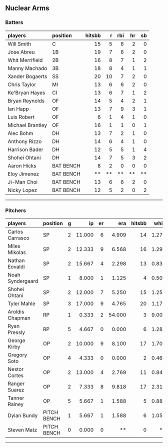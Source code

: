 ## Nuclear Arms

### Batters

 
|players          |position  | hitsbb|  r| rbi| hr| sb| 
|:----------------|:---------|------:|--:|---:|--:|--:| 
|Will Smith       |C         |     15|  5|   6|  2|  0| 
|Jose Abreu       |1B        |     19|  7|   6|  2|  0| 
|Whit Merrifield  |2B        |     16|  8|   7|  1|  2| 
|Manny Machado    |3B        |     18|  8|   4|  1|  1| 
|Xander Bogaerts  |SS        |     20| 10|   7|  2|  0| 
|Chris Taylor     |MI        |     13|  6|   6|  2|  0| 
|Ke'Bryan Hayes   |CI        |     13|  6|   7|  1|  2| 
|Bryan Reynolds   |OF        |     14|  5|   4|  2|  1| 
|Ian Happ         |OF        |     13|  7|   9|  3|  1| 
|Luis Robert      |OF        |      6|  1|   4|  1|  0| 
|Michael Brantley |OF        |     16|  1|   1|  0|  1| 
|Alec Bohm        |DH        |     13|  7|   2|  1|  0| 
|Anthony Rizzo    |DH        |     14|  6|   4|  1|  0| 
|Harrison Bader   |DH        |     12|  5|   5|  1|  4| 
|Shohei Ohtani    |DH        |     14|  7|   5|  3|  2| 
|Aaron Hicks      |BAT BENCH |      8|  2|   0|  0|  0| 
|Eloy Jimenez     |BAT BENCH |     **| **|  **| **| **| 
|Ji-Man Choi      |BAT BENCH |     13|  6|   6|  2|  0| 
|Nicky Lopez      |BAT BENCH |     12|  5|   2|  0|  2| 

* * *

### Pitchers

 
|players          |position    |  g|     ip| er|    era| hitsbb|  whip| so|  w| sv| 
|:----------------|:-----------|--:|------:|--:|------:|------:|-----:|--:|--:|--:| 
|Carlos Carrasco  |SP          |  2| 11.000|  6|  4.909|     14| 1.273| 11|  2|  0| 
|Miles Mikolas    |SP          |  2| 12.333|  9|  6.568|     16| 1.297| 11|  0|  0| 
|Nathan Eovaldi   |SP          |  2| 15.667|  4|  2.298|     13| 0.830| 17|  1|  0| 
|Noah Syndergaard |SP          |  1|  8.000|  1|  1.125|      4| 0.500|  5|  1|  0| 
|Shohei Ohtani    |SP          |  2| 12.000|  7|  5.250|     15| 1.250| 17|  0|  0| 
|Tyler Mahle      |SP          |  3| 17.000|  9|  4.765|     20| 1.176| 18|  0|  0| 
|Aroldis Chapman  |RP          |  1|  0.333|  2| 54.000|      3| 9.000|  0|  0|  0| 
|Ryan Pressly     |RP          |  5|  4.667|  0|  0.000|      6| 1.286|  6|  0|  4| 
|George Kirby     |OP          |  2| 10.000|  9|  8.100|     17| 1.700| 12|  0|  0| 
|Gregory Soto     |OP          |  4|  4.333|  0|  0.000|      2| 0.462|  2|  1|  2| 
|Nestor Cortes    |OP          |  2| 13.000|  4|  2.769|     11| 0.846| 12|  2|  0| 
|Ranger Suarez    |OP          |  2|  7.333|  8|  9.818|     17| 2.318|  9|  0|  0| 
|Tanner Rainey    |OP          |  5|  5.667|  1|  1.588|      5| 0.882|  6|  1|  2| 
|Dylan Bundy      |PITCH BENCH |  1|  5.667|  1|  1.588|      6| 1.059|  6|  0|  0| 
|Steven Matz      |PITCH BENCH |  0|  0.000|  0|     **|      0|    **|  0|  0|  0| 


* * *



